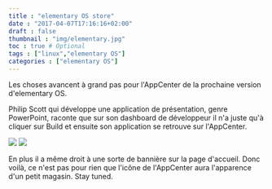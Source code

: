 ```yaml
---
title : "elementary OS store"
date : "2017-04-07T17:16:16+02:00"
draft : false
thumbnail : "img/elementary.jpg"
toc : true # Optional
tags : ["linux","elementary OS"]
categories : ["elementary OS"]
---
```


Les choses avancent à grand pas pour l'AppCenter de la prochaine version d'elementary OS.

Philip Scott qui développe une application de présentation, genre PowerPoint, raconte que sur son dashboard de développeur il n'a juste qu'à cliquer sur Build et ensuite son application se retrouve sur l'AppCenter.

<img src="../../img/appcenter-spiceup1.jpeg">

<img src="../../img/appcenter-spiceup2.jpeg">

En plus il a même droit à une sorte de bannière sur la page d'accueil. Donc voilà, ce n'est pas pour rien que l'icône de l'AppCenter aura l'apparence d'un petit magasin. Stay tuned.

